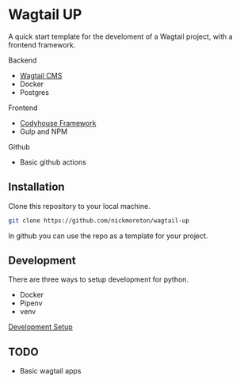 # Wagtail UP

A quick start template for the develoment of a Wagtail project, with a frontend framework.

Backend

- [Wagtail CMS](https://wagtail.org)
- Docker
- Postgres

Frontend

- [Codyhouse Framework](https://codyhouse.co)
- Gulp and NPM

Github

- Basic github actions

## Installation

Clone this repository to your local machine.

```bash
git clone https://github.com/nickmoreton/wagtail-up
```

In github you can use the repo as a template for your project.

## Development

There are three ways to setup development for python.

- Docker
- Pipenv
- venv

[Development Setup](docs/development.md)

## TODO

- Basic wagtail apps

